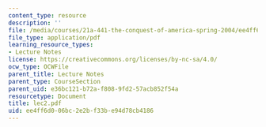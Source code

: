 ```yaml
---
content_type: resource
description: ''
file: /media/courses/21a-441-the-conquest-of-america-spring-2004/ee4ff6d006bc2e2bf33be94d78cb4186_lec2.pdf
file_type: application/pdf
learning_resource_types:
- Lecture Notes
license: https://creativecommons.org/licenses/by-nc-sa/4.0/
ocw_type: OCWFile
parent_title: Lecture Notes
parent_type: CourseSection
parent_uid: e36bc121-b72a-f808-9fd2-57acb852f54a
resourcetype: Document
title: lec2.pdf
uid: ee4ff6d0-06bc-2e2b-f33b-e94d78cb4186
---
```

